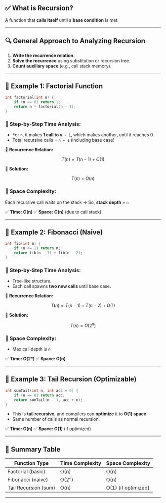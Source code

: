 ## ✅ **What is Recursion?**

A function that **calls itself** until a **base condition** is met.

---

## 🔍 **General Approach to Analyzing Recursion**

1. **Write the recurrence relation.**
2. **Solve the recurrence** using substitution or recursion tree.
3. **Count auxiliary space** (e.g., call stack memory).

---

## 📘 **Example 1: Factorial Function**

```cpp
int factorial(int n) {
    if (n == 0) return 1;
    return n * factorial(n - 1);
}
```

### 🔹 Step-by-Step Time Analysis:

* For `n`, it makes **1 call to `n - 1`**, which makes another, until it reaches 0.
* Total recursive calls = `n + 1` (including base case)

🔁 **Recurrence Relation:**

$$
T(n) = T(n - 1) + O(1)
$$

🔧 **Solution:**

$$
T(n) = O(n)
$$

### 🔹 Space Complexity:

Each recursive call waits on the stack →
So, **stack depth** = `n`

✅ **Time: O(n)**
✅ **Space: O(n)** (due to call stack)

---

## 📘 **Example 2: Fibonacci (Naive)**

```cpp
int fib(int n) {
    if (n <= 1) return n;
    return fib(n - 1) + fib(n - 2);
}
```

### 🔹 Step-by-Step Time Analysis:

* Tree-like structure.
* Each call spawns **two new calls** until base case.

🔁 **Recurrence Relation:**

$$
T(n) = T(n - 1) + T(n - 2) + O(1)
$$

🔧 **Solution:**

$$
T(n) = O(2^n)
$$

### 🔹 Space Complexity:

* Max call depth is `n`

✅ **Time: O(2ⁿ)**
✅ **Space: O(n)**

---

## 📘 **Example 3: Tail Recursion (Optimizable)**

```cpp
int sumTail(int n, int acc = 0) {
    if (n == 0) return acc;
    return sumTail(n - 1, acc + n);
}
```

* This is **tail recursive**, and compilers can **optimize** it to **O(1) space**.
* Same number of calls as normal recursion.

✅ **Time: O(n)**
✅ **Space: O(1)** (if optimized)

---

## 🧠 **Summary Table**

| Function Type        | Time Complexity | Space Complexity     |
| -------------------- | --------------- | -------------------- |
| Factorial (basic)    | O(n)            | O(n)                 |
| Fibonacci (naive)    | O(2ⁿ)           | O(n)                 |
| Tail Recursion (sum) | O(n)            | O(1) \[if optimized] |

---
